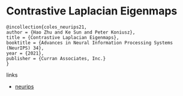 # Contrastive Laplacian Eigenmaps

```
@incollection{coles_neurips21,
author = {Hao Zhu and Ke Sun and Peter Koniusz},
title = {Contrastive Laplacian Eigenmaps},
booktitle = {Advances in Neural Information Processing Systems (NeurIPS) 34},
year = {2021},
publisher = {Curran Associates, Inc.}
}
```

links
- [neurips](https://neurips.cc/Conferences/2021/ScheduleMultitrack?event=26953)
